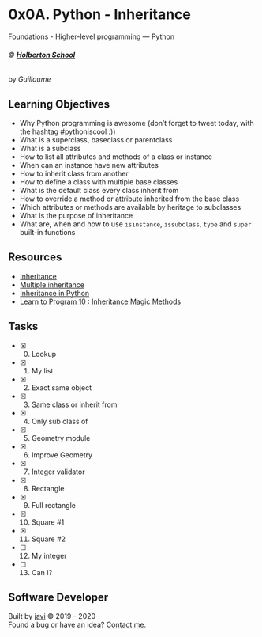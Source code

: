 # 0x0A. Python - Inheritance
Foundations - Higher-level programming ― Python

###### :copyright: **[Holberton School](https://www.holbertonschool.com/)**
by _Guillaume_

## Learning Objectives
* Why Python programming is awesome (don’t forget to tweet today, with the hashtag #pythoniscool :))
* What is a superclass, baseclass or parentclass
* What is a subclass
* How to list all attributes and methods of a class or instance
* When can an instance have new attributes
* How to inherit class from another
* How to define a class with multiple base classes
* What is the default class every class inherit from
* How to override a method or attribute inherited from the base class
* Which attributes or methods are available by heritage to subclasses
* What is the purpose of inheritance
* What are, when and how to use ```isinstance```, ```issubclass```, ```type``` and ```super``` built-in functions

## Resources
* [Inheritance](https://docs.python.org/3.4/tutorial/classes.html#inheritance)
* [Multiple inheritance](https://docs.python.org/3.4/tutorial/classes.html#multiple-inheritance)
* [Inheritance in Python](https://hub.packtpub.com/inheritance-python/)
* [Learn to Program 10 : Inheritance Magic Methods](https://www.youtube.com/watch?v=d8kCdLCi6Lk)

## Tasks
* [x] 0. Lookup
* [x] 1. My list
* [x] 2. Exact same object
* [x] 3. Same class or inherit from
* [x] 4. Only sub class of
* [x] 5. Geometry module
* [x] 6. Improve Geometry
* [x] 7. Integer validator
* [x] 8. Rectangle
* [x] 9. Full rectangle
* [x] 10. Square #1
* [x] 11. Square #2
* [ ] 12. My integer
* [ ] 13. Can I?

## Software Developer
Built by [javi](https://github.com/javi0x00) :copyright: 2019 - 2020  
Found a bug or have an idea? [Contact me](https://www.linkedin.com/in/javi0x00/).
